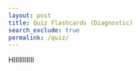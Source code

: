 ```yaml
---
layout: post
title: Quiz Flashcards (Diagnostic)
search_exclude: true
permalink: /quiz/
---
```




HIIIIIIIIIII